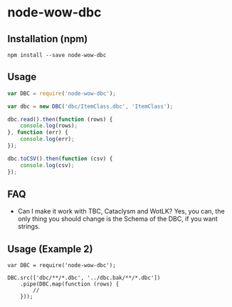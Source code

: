 # node-wow-dbc

## Installation (npm)
```
npm install --save node-wow-dbc
```

## Usage
```js
var DBC = require('node-wow-dbc');

var dbc = new DBC('dbc/ItemClass.dbc', 'ItemClass');

dbc.read().then(function (rows) {
	console.log(rows);
}, function (err) {
	console.log(err);
});

dbc.toCSV().then(function (csv) {
	console.log(csv);
});
```

## FAQ
- Can I make it work with TBC, Cataclysm and WotLK?
Yes, you can, the only thing you should change is the Schema of the DBC, if you want strings.

## Usage (Example 2)
```
var DBC = require('node-wow-dbc');

DBC.src(['dbc/**/*.dbc', '../dbc.bak/**/*.dbc'])
	.pipe(DBC.map(function (rows) {
		//
	}));
```